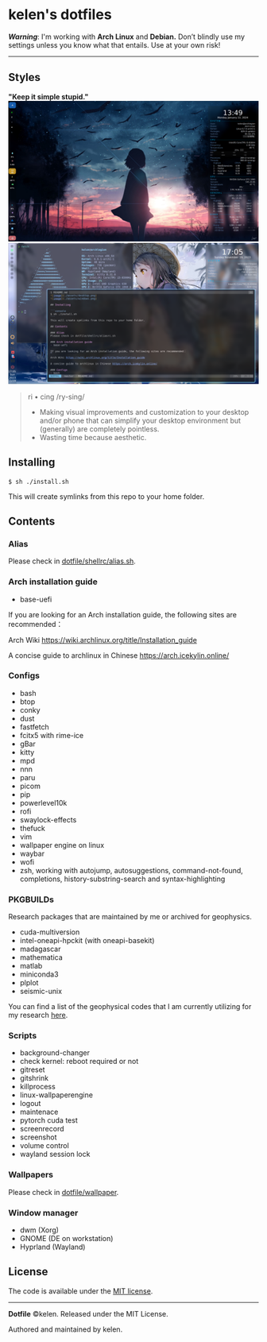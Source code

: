 # kelen's dotfiles

***Warning***: I'm working with **Arch Linux** and **Debian.** Don’t blindly use my settings unless you know what that entails. Use at your own risk!

---
## Styles  
**"Keep it simple stupid."**
![image](./assets/desktop.png)
![image](./assets/windows.png)

> ri • cing /ry-sing/
>
> - Making visual improvements and customization to your desktop and/or phone that can simplify your desktop environment but (generally) are completely pointless.
> - Wasting time because aesthetic.

## Installing

```console
$ sh ./install.sh
```
This will create symlinks from this repo to your home folder.

## Contents

### Alias
Please check in [dotfile/shellrc/alias.sh](./shellrc/alias.sh).

### Arch installation guide
- base-uefi

If you are looking for an Arch installation guide, the following sites are recommended：

Arch Wiki https://wiki.archlinux.org/title/Installation_guide

A concise guide to archlinux in Chinese https://arch.icekylin.online/

### Configs
- bash
- btop
- conky
- dust
- fastfetch
- fcitx5 with rime-ice
- gBar
- kitty
- mpd
- nnn
- paru
- picom
- pip
- powerlevel10k
- rofi
- swaylock-effects
- thefuck
- vim
- wallpaper engine on linux
- waybar
- wofi
- zsh, working with autojump, autosuggestions, command-not-found, completions, history-substring-search and syntax-highlighting

### PKGBUILDs
Research packages that are maintained by me or archived for geophysics.
- cuda-multiversion
- intel-oneapi-hpckit (with oneapi-basekit)
- madagascar
- mathematica
- matlab
- miniconda3
- plplot
- seismic-unix

You can find a list of the geophysical codes that I am currently utilizing for my research [here](./pkgbuilds/README.md).


### Scripts
- background-changer
- check kernel: reboot required or not
- gitreset
- gitshrink
- killprocess
- linux-wallpaperengine
- logout
- maintenace
- pytorch cuda test
- screenrecord
- screenshot
- volume control
- wayland session lock

### Wallpapers
Please check in [dotfile/wallpaper](./wallpaper/).

### Window manager
- dwm (Xorg)
- GNOME (DE on workstation)
- Hyprland (Wayland)

## License
The code is available under the [MIT license][license].

---
**Dotfile** ©kelen. Released under the MIT License.

Authored and maintained by kelen.

<!-- Link labels: -->
[license]: LICENSE